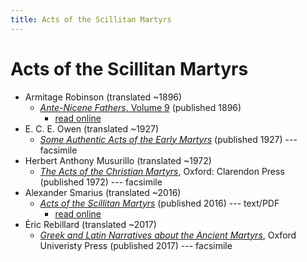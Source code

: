 ```yaml
---
title: Acts of the Scillitan Martyrs
---
```


# Acts of the Scillitan Martyrs

* Armitage Robinson (translated ~1896)
  * [*Ante-Nicene Fathers*, Volume 9](anf.html) (published 1896)
    * [read online](http://www.ccel.org/ccel/schaff/anf09/anf09.xiv.ii.html)
* E. C. E. Owen (translated ~1927)
  * [*Some Authentic Acts of the Early Martyrs*](someauthenticactsoftheearlymartyrs.html) (published 1927) --- facsimile
* Herbert Anthony Musurillo (translated ~1972)
  * [*The Acts of the Christian Martyrs*](https://www.scribd.com/document/249295097/Musurillo-Acts-of-the-Christian-Martyrs), Oxford: Clarendon Press (published 1972) --- facsimile
* Alexander Smarius (translated ~2016)
  * [*Acts of the Scillitan Martyrs*](actsofthescillitanmartyrs_smariustranslation.pdf) (published 2016) --- text/PDF
    * [read online](https://www.livius.org/sources/content/acts-of-the-scillitan-martyrs/translation/)
* Éric Rebillard (translated ~2017)
  * [*Greek and Latin Narratives about the Ancient Martyrs*](https://archive.org/details/rebillard-greek-and-latin-narratives-about-the-ancient-martyrs), Oxford Univeristy Press (published 2017) --- facsimile
